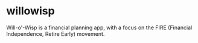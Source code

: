# willowisp

Will-o'-Wisp is a financial planning app, with a focus on the FIRE (Financial Independence, Retire Early) movement.
